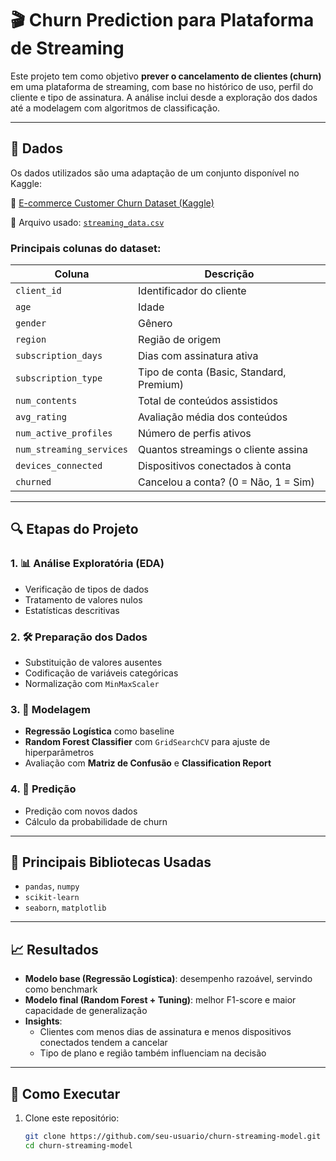 # 🎬 Churn Prediction para Plataforma de Streaming

Este projeto tem como objetivo **prever o cancelamento de clientes (churn)** em uma plataforma de streaming, com base no histórico de uso, perfil do cliente e tipo de assinatura. A análise inclui desde a exploração dos dados até a modelagem com algoritmos de classificação.

---

## 📂 Dados

Os dados utilizados são uma adaptação de um conjunto disponível no Kaggle:

🔗 [E-commerce Customer Churn Dataset (Kaggle)](https://www.kaggle.com/datasets/ankitverma2010/ecommerce-customer-churn-analysis-and-prediction?select=E+Commerce+Dataset.xlsx)

📄 Arquivo usado: [`streaming_data.csv`](https://s3-us-west-2.amazonaws.com/secure.notion-static.com/75a740fb-4146-455a-8d13-6a24ba56d2c8/streaming_data.csv)

### Principais colunas do dataset:

| Coluna                 | Descrição                                               |
|------------------------|---------------------------------------------------------|
| `client_id`            | Identificador do cliente                                |
| `age`                  | Idade                                                   |
| `gender`               | Gênero                                                  |
| `region`               | Região de origem                                        |
| `subscription_days`    | Dias com assinatura ativa                               |
| `subscription_type`    | Tipo de conta (Basic, Standard, Premium)               |
| `num_contents`         | Total de conteúdos assistidos                           |
| `avg_rating`           | Avaliação média dos conteúdos                           |
| `num_active_profiles`  | Número de perfis ativos                                 |
| `num_streaming_services` | Quantos streamings o cliente assina                   |
| `devices_connected`    | Dispositivos conectados à conta                         |
| `churned`              | Cancelou a conta? (0 = Não, 1 = Sim)                    |

---

## 🔍 Etapas do Projeto

### 1. 📊 Análise Exploratória (EDA)
- Verificação de tipos de dados
- Tratamento de valores nulos
- Estatísticas descritivas

### 2. 🛠️ Preparação dos Dados
- Substituição de valores ausentes
- Codificação de variáveis categóricas
- Normalização com `MinMaxScaler`

### 3. 🤖 Modelagem
- **Regressão Logística** como baseline
- **Random Forest Classifier** com `GridSearchCV` para ajuste de hiperparâmetros
- Avaliação com **Matriz de Confusão** e **Classification Report**

### 4. 🔮 Predição
- Predição com novos dados
- Cálculo da probabilidade de churn

---

## 🧠 Principais Bibliotecas Usadas

- `pandas`, `numpy`
- `scikit-learn`
- `seaborn`, `matplotlib`

---

## 📈 Resultados

- **Modelo base (Regressão Logística)**: desempenho razoável, servindo como benchmark
- **Modelo final (Random Forest + Tuning)**: melhor F1-score e maior capacidade de generalização
- **Insights**:
  - Clientes com menos dias de assinatura e menos dispositivos conectados tendem a cancelar
  - Tipo de plano e região também influenciam na decisão

---

## 📌 Como Executar

1. Clone este repositório:
   ```bash
   git clone https://github.com/seu-usuario/churn-streaming-model.git
   cd churn-streaming-model

